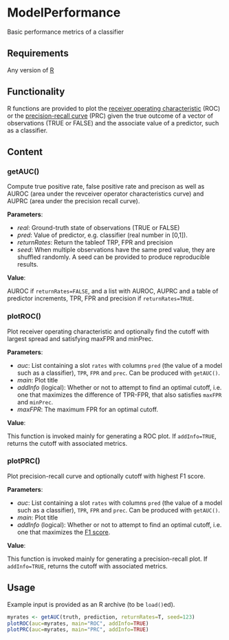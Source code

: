 # ModelPerformance
Basic performance metrics of a classifier

## Requirements
Any version of [R](https://www.r-project.org/)

## Functionality
R functions are provided to plot the [receiver operating characteristic](https://en.wikipedia.org/wiki/Receiver_operating_characteristic) (ROC) or the [precision-recall curve](https://en.wikipedia.org/wiki/Precision_and_recall) (PRC) given the true outcome of a vector of observations (TRUE or FALSE) and the associate value of a predictor, such as a classifier.

## Content
### getAUC()
Compute true positive rate, false positive rate and precison as well as AUROC (area under the revceiver operator characteristics curve) and AUPRC (area under the precision recall curve).

**Parameters**:
- *real*: Ground-truth state of observations (TRUE or FALSE)
- *pred*: Value of predictor, e.g. classifier (real number in [0,1]).
- *returnRates*: Return the tableof TRP, FPR and precision
- *seed*: When multiple observations have the same pred value, they are shuffled randomly. A seed can be provided to produce reproducible results.

**Value**:

AUROC if `returnRates=FALSE`, and a list with AUROC, AUPRC and a table of predictor increments, TPR, FPR and precision if `returnRates=TRUE`.

### plotROC()
Plot receiver operating characteristic and optionally find the cutoff with largest spread and satisfying maxFPR and minPrec.

**Parameters**:
- *auc*: List containing a slot `rates` with columns `pred` (the value of a model such as a classifier), `TPR`, `FPR` and `prec`. Can be produced with `getAUC()`.
- *main*: Plot title
- *addInfo* (logical): Whether or not to attempt to find an optimal cutoff, i.e. one that maximizes the difference of TPR-FPR, that also satisfies `maxFPR` and `minPrec`.
- *maxFPR*: The maximum FPR for an optimal cutoff.

**Value**:

This function is invoked mainly for generating a ROC plot. If `addInfo=TRUE`, returns the cutoff with associated metrics.

### plotPRC()
Plot precision-recall curve and optionally cutoff with highest F1 score.

**Parameters**:
- *auc*: List containing a slot `rates` with columns `pred` (the value of a model such as a classifier), `TPR`, `FPR` and `prec`. Can be produced with `getAUC()`.
- *main*: Plot title
- *addInfo* (logical): Whether or not to attempt to find an optimal cutoff, i.e. one that maximizes the [F1 score](https://en.wikipedia.org/wiki/F1_score). 

**Value**:

This function is invoked mainly for generating a precision-recall plot. If `addInfo=TRUE`, returns the cutoff with associated metrics.


## Usage
Example input is provided as an R archive (to be `load()`ed).
``` R
myrates <- getAUC(truth, prediction, returnRates=T, seed=123)
plotROC(auc=myrates, main="ROC", addInfo=TRUE)
plotPRC(auc=myrates, main="PRC", addInfo=TRUE)
```
